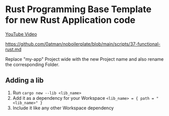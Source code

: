 # Rust Programming Base Template for new Rust Application code

[YouTube Video](https://www.youtube.com/watch?v=oxx7MmN4Ib0&list=PL7r-PXl6ZPcCIOFaL7nVHXZvBmHNhrh_Q)

https://github.com/0atman/noboilerplate/blob/main/scripts/37-functional-rust.md

Replace "my-app" Project wide with the new Project name and also rename the corresponding Folder.

## Adding a lib

1. Run `cargo new --lib <lib_name>`
2. Add it as a dependency for your Workspace `<lib_name> = { path = "<lib_name>" }`
3. Include it like any other Workspace dependency
